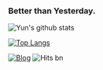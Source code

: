 ### Better than Yesterday.

![Yun's github stats](https://github-readme-stats.vercel.app/api?username=dolifeis2short&show_icons=true&theme=merko)


[![Top Langs](https://github-readme-stats.vercel.app/api/top-langs/?username=dolifeis2short&layout=compact&exclude_repo=dolifeis2short.github.io,intellij-settings)](https://github.com/anuraghazra/github-readme-stats)

[![Blog](https://img.shields.io/badge/Blog-dolifeis2short.github.io-green.svg)](https://dolifeis2short.github.io/)
![Hits bn](https://hits.seeyoufarm.com/api/count/incr/badge.svg?url=https://github.com/dolifeis2short)
